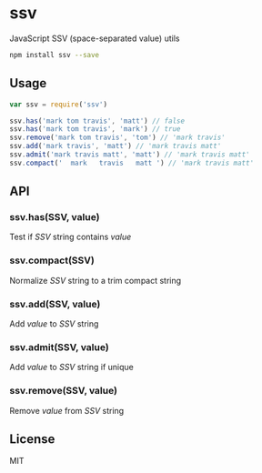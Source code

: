 # ssv
JavaScript SSV (space-separated value) utils

```sh
npm install ssv --save
```

## Usage

```js
var ssv = require('ssv')

ssv.has('mark tom travis', 'matt') // false
ssv.has('mark tom travis', 'mark') // true
ssv.remove('mark tom travis', 'tom') // 'mark travis'
ssv.add('mark travis', 'matt') // 'mark travis matt'
ssv.admit('mark travis matt', 'matt') // 'mark travis matt'
ssv.compact('  mark   travis   matt ') // 'mark travis matt'
```

## API

### ssv.has(SSV, value)
Test if <var>SSV</var> string contains <var>value</var>

### ssv.compact(SSV)
Normalize <var>SSV</var> string to a trim compact string

### ssv.add(SSV, value)
Add <var>value</var> to <var>SSV</var> string

### ssv.admit(SSV, value)
Add <var>value</var> to <var>SSV</var> string if unique

### ssv.remove(SSV, value)
Remove <var>value</var> from <var>SSV</var> string

## License
MIT
